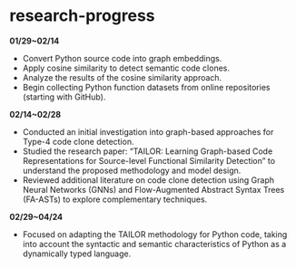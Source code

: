# research-progress
**01/29~02/14**  
  - Convert Python source code into graph embeddings.  
  - Apply cosine similarity to detect semantic code clones.  
  - Analyze the results of the cosine similarity approach.    
  - Begin collecting Python function datasets from online repositories (starting with GitHub).
    
**02/14~02/28**
  - Conducted an initial investigation into graph-based approaches for Type-4 code clone detection.
  - Studied the research paper: “TAILOR: Learning Graph-based Code Representations for Source-level Functional Similarity Detection” to understand the proposed methodology and model design.
  - Reviewed additional literature on code clone detection using Graph Neural Networks (GNNs) and Flow-Augmented Abstract Syntax Trees (FA-ASTs) to explore complementary techniques.
    
**02/29~04/24**
  - Focused on adapting the TAILOR methodology for Python code, taking into account the syntactic and semantic characteristics of Python as a dynamically typed language.
